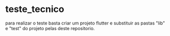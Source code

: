 # teste_tecnico

para realizar o teste basta criar um projeto flutter e substituir as pastas "lib" e "test" do projeto pelas deste repositorio.
